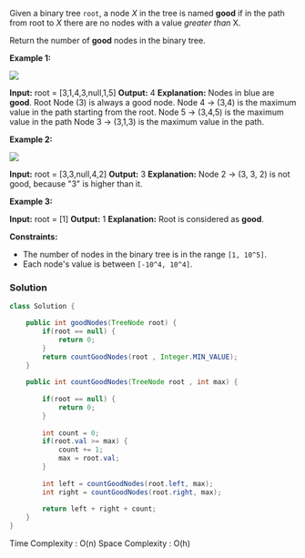 
Given a binary tree `root`, a node _X_ in the tree is named **good** if in the path from root to _X_ there are no nodes with a value _greater than_ X.

Return the number of **good** nodes in the binary tree.

**Example 1:**

**![](https://assets.leetcode.com/uploads/2020/04/02/test_sample_1.png)**

**Input:** root = [3,1,4,3,null,1,5]
**Output:** 4
**Explanation:** Nodes in blue are **good**.
Root Node (3) is always a good node.
Node 4 -> (3,4) is the maximum value in the path starting from the root.
Node 5 -> (3,4,5) is the maximum value in the path
Node 3 -> (3,1,3) is the maximum value in the path.

**Example 2:**

**![](https://assets.leetcode.com/uploads/2020/04/02/test_sample_2.png)**

**Input:** root = [3,3,null,4,2]
**Output:** 3
**Explanation:** Node 2 -> (3, 3, 2) is not good, because "3" is higher than it.

**Example 3:**

**Input:** root = [1]
**Output:** 1
**Explanation:** Root is considered as **good**.

**Constraints:**

- The number of nodes in the binary tree is in the range `[1, 10^5]`.
- Each node's value is between `[-10^4, 10^4]`.


### Solution

```java
class Solution {

	public int goodNodes(TreeNode root) {
		if(root == null) {
			return 0;
		}
		return countGoodNodes(root , Integer.MIN_VALUE);
	}
	
	public int countGoodNodes(TreeNode root , int max) {
	
		if(root == null) {
			return 0;
		}
		
		int count = 0;
		if(root.val >= max) {
			count += 1;
			max = root.val;
		}
		
		int left = countGoodNodes(root.left, max);
		int right = countGoodNodes(root.right, max);
		
		return left + right + count;
	}
}
```

Time Complexity : O(n)
Space Complexity : O(h)